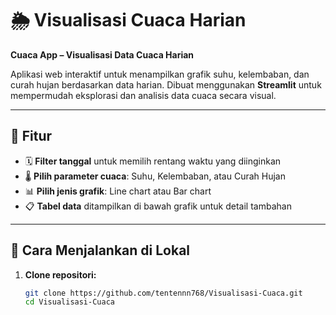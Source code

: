 # 🌦️ Visualisasi Cuaca Harian

**Cuaca App – Visualisasi Data Cuaca Harian**

Aplikasi web interaktif untuk menampilkan grafik suhu, kelembaban, dan curah hujan berdasarkan data harian. Dibuat menggunakan **Streamlit** untuk mempermudah eksplorasi dan analisis data cuaca secara visual.

---

## 🔧 Fitur

- 🗓️ **Filter tanggal** untuk memilih rentang waktu yang diinginkan
- 🌡️ **Pilih parameter cuaca**: Suhu, Kelembaban, atau Curah Hujan
- 📊 **Pilih jenis grafik**: Line chart atau Bar chart
- 📋 **Tabel data** ditampilkan di bawah grafik untuk detail tambahan

---

## 🚀 Cara Menjalankan di Lokal

1. **Clone repositori:**
   ```bash
   git clone https://github.com/tentennn768/Visualisasi-Cuaca.git
   cd Visualisasi-Cuaca
